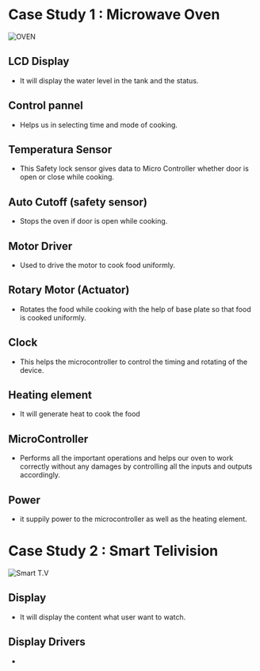 # Case Study 1 :     Microwave Oven

![OVEN](https://github.com/vinayvanka/M2_EmbSys/blob/main/CaseStudy/OVEN.png)

## LCD Display

* It will display the water level in the tank and the status.

## Control pannel

* Helps us in selecting time and mode of cooking.

## Temperatura Sensor

* This Safety lock sensor gives data to Micro Controller whether door is open or close while cooking.

## Auto Cutoff (safety sensor)

* Stops the oven if door is open while cooking.

## Motor Driver

* Used to drive the motor to cook food uniformly.

## Rotary Motor (Actuator)

* Rotates the food while cooking with the help of base plate so that food is cooked uniformly.

## Clock

* This helps the microcontroller to control the timing and rotating of the device.

## Heating element

* It will generate heat to cook the food 

## MicroController

* Performs all the important operations and helps our oven to work correctly without any damages by controlling all the inputs and outputs accordingly.

## Power

* it suppily power to the microcontroller as well as the heating element.


# Case Study 2 :     Smart Telivision

![Smart T.V]()

## Display

* It will display the content what user want to watch.

## Display Drivers

*